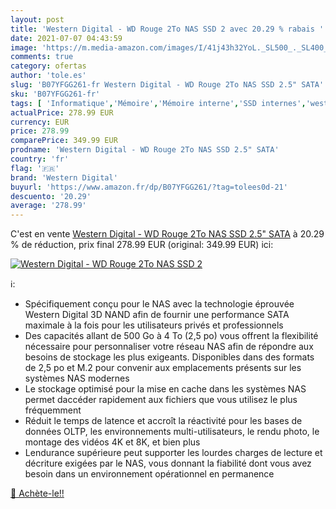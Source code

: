 ```yaml
---
layout: post
title: 'Western Digital - WD Rouge 2To NAS SSD 2 avec 20.29 % rabais '
date: 2021-07-07 04:43:59
image: 'https://m.media-amazon.com/images/I/41j43h32YoL._SL500_._SL400_.jpg'
comments: true
category: ofertas
author: 'tole.es'
slug: 'B07YFGG261-fr Western Digital - WD Rouge 2To NAS SSD 2.5" SATA'
sku: 'B07YFGG261-fr'
tags: [ 'Informatique','Mémoire','Mémoire interne','SSD internes','western digital', ]
actualPrice: 278.99 EUR
currency: EUR
price: 278.99
comparePrice: 349.99 EUR
prodname: 'Western Digital - WD Rouge 2To NAS SSD 2.5" SATA'
country: 'fr'
flag: '🇫🇷'
brand: 'Western Digital'
buyurl: 'https://www.amazon.fr/dp/B07YFGG261/?tag=tolees0d-21'
descuento: '20.29'
average: '278.99'
---
```


C'est en vente [Western Digital - WD Rouge 2To NAS SSD 2.5" SATA](https://www.amazon.fr/dp/B07YFGG261/?tag=tolees0d-21)  à  20.29 % de réduction, prix final  278.99 EUR (original: 349.99 EUR) ici:

[![Western Digital - WD Rouge 2To NAS SSD 2](https://m.media-amazon.com/images/I/41j43h32YoL._SL500_._SL400_.jpg)](https://www.amazon.fr/dp/B07YFGG261/?tag=tolees0d-21)

ℹ️:

- Spécifiquement conçu pour le NAS avec la technologie éprouvée Western Digital 3D NAND afin de fournir une performance SATA maximale à la fois pour les utilisateurs privés et professionnels
- Des capacités allant de 500 Go à 4 To (2,5 po) vous offrent la flexibilité nécessaire pour personnaliser votre réseau NAS afin de répondre aux besoins de stockage les plus exigeants. Disponibles dans des formats de 2,5 po et M.2 pour convenir aux emplacements présents sur les systèmes NAS modernes
- Le stockage optimisé pour la mise en cache dans les systèmes NAS permet daccéder rapidement aux fichiers que vous utilisez le plus fréquemment
- Réduit le temps de latence et accroît la réactivité pour les bases de données OLTP, les environnements multi-utilisateurs, le rendu photo, le montage des vidéos 4K et 8K, et bien plus
- Lendurance supérieure peut supporter les lourdes charges de lecture et décriture exigées par le NAS, vous donnant la fiabilité dont vous avez besoin dans un environnement opérationnel en permanence

[🛒 Achète-le!!](https://www.amazon.fr/dp/B07YFGG261/?tag=tolees0d-21)
